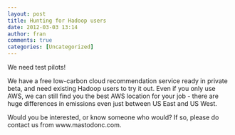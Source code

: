 ```yaml
---
layout: post
title: Hunting for Hadoop users
date: 2012-03-03 13:14
author: fran
comments: true
categories: [Uncategorized]
---
```

<p>We need test pilots! </p>
<!--more-->
<p>We have a free low-carbon cloud recommendation service ready in private beta, and need existing Hadoop users to try it out. Even if you only use AWS, we can still find you the best AWS location for your job - there are huge differences in emissions even just between US East and US West. </p><p>Would you be interested, or know someone who would? If so, please do contact us from www.mastodonc.com. </p>
